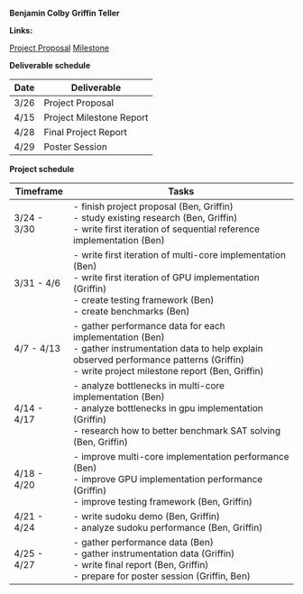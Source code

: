 **Benjamin Colby**
**Griffin Teller**

**Links:**

[Project Proposal](proposal.md)
[Milestone](milestone.md)

**Deliverable schedule**

| Date | Deliverable              |
| ---- | ------------------------ |
| 3/26 | Project Proposal         |
| 4/15 | Project Milestone Report |
| 4/28 | Final Project Report     |
| 4/29 | Poster Session           |

**Project schedule**

| Timeframe   | Tasks                                                                                                            |
| ----------- | ---------------------------------------------------------------------------------------------------------------- |
| 3/24 - 3/30 | - finish project proposal (Ben, Griffin) <br> - study existing research (Ben, Griffin) <br> - write first iteration of sequential reference implementation (Ben) |
| 3/31 - 4/6  | - write first iteration of multi-core implementation (Ben) <br> - write first iteration of GPU implementation (Griffin) <br> - create testing framework (Ben) <br> - create benchmarks (Ben) |
| 4/7 - 4/13  | - gather performance data for each implementation (Ben) <br> - gather instrumentation data to help explain observed performance patterns (Griffin) <br> - write project milestone report (Ben, Griffin) |
| 4/14 - 4/17 | - analyze bottlenecks in multi-core implementation (Ben) <br> - analyze bottlenecks in gpu implementation (Griffin) <br> - research how to better benchmark SAT solving (Ben, Griffin) |
| 4/18 - 4/20 | - improve multi-core implementation performance (Ben) <br> - improve GPU implementation performance (Griffin) <br> - improve testing framework (Ben, Griffin) <br> |
| 4/21 - 4/24 | - write sudoku demo (Ben, Griffin) <br> - analyze sudoku performance (Ben, Griffin) <br> |
| 4/25 - 4/27 | - gather performance data (Ben) <br> - gather instrumentation data (Griffin) <br> - write final report (Ben, Griffin) <br> - prepare for poster session (Griffin, Ben) |